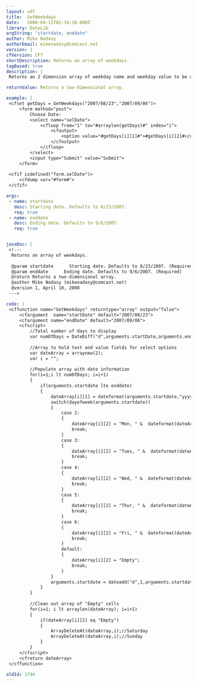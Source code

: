 ```yaml
---
layout: udf
title:  GetWeekdays
date:   2008-04-11T02:34:10.000Z
library: DateLib
argString: "startdate, enddate"
author: Mike Nadasy
authorEmail: mikenadasy@comcast.net
version: 1
cfVersion: CF7
shortDescription: Returns an array of weekdays.
tagBased: true
description: |
 Returns an 2 dimension array of weekday name and weekday value to be used in a select form control.

returnValue: Returns a two-dimensional array.

example: |
 <cfset getDays = GetWeekdays("2007/08/23","2007/09/06")>
     <form method="post">
         Choose Date:
         <select name="selDate">
             <cfloop from="1" to="#arraylen(getDays)#" index="i">                
                 <cfoutput>
                     <option value="#getDays[i][1]#">#getDays[i][2]#</option>
                 </cfoutput>                    
             </cfloop>
         </select>
         <input type="Submit" value="Submit">
     </form>
     
 <cfif isdefined("form.selDate")>
     <cfdump var="#form#">
 </cfif>

args:
 - name: startdate
   desc: Starting date. Defaults to 8/23/2007.
   req: true
 - name: enddate
   desc: Ending date. Defaults to 9/6/2007.
   req: true


javaDoc: |
 <!---
  Returns an array of weekdays.
  
  @param startdate      Starting date. Defaults to 8/23/2007. (Required)
  @param enddate      Ending date. Defaults to 9/6/2007. (Required)
  @return Returns a two-dimensional array. 
  @author Mike Nadasy (mikenadasy@comcast.net) 
  @version 1, April 10, 2008 
 --->

code: |
 <cffunction name="GetWeekdays" returntype="array" output="false">
     <cfargument  name="startDate" default="2007/08/23">
     <cfargument name="endDate" default="2007/09/06">    
     <cfscript>
         //Total number of days to display
         var numOfDays = DateDiff("d",arguments.startDate,arguments.endDate) +2;
         
         //Array to hold text and value fields for select options
         var dateArray = arraynew(2);
         var i = "";
         
         //Populate array with date information
         for(i=1;i lt numOfDays; i=i+1)
         {
             if(arguments.startdate lte enddate)
             {
                 dateArray[i][1] = dateformat(arguments.startdate,"yyyy/mm/dd");
                 switch(dayofweek(arguments.startdate))
                 {
                     case 2:
                     {
                         dateArray[i][2] = "Mon, " &  dateformat(dateArray[i][1],"mmm d, yyyy");
                         break;
                     }
                     case 3:
                     {
                         dateArray[i][2] = "Tues, " &  dateformat(dateArray[i][1],"mmm d, yyyy");
                         break;
                     }
                     case 4:
                     {
                         dateArray[i][2] = "Wed, " &  dateformat(dateArray[i][1],"mmm d, yyyy");
                         break;
                     }
                     case 5:
                     {
                         dateArray[i][2] = "Thur, " &  dateformat(dateArray[i][1],"mmm d, yyyy");
                         break;
                     }
                     case 6:
                     {
                         dateArray[i][2] = "Fri, " &  dateformat(dateArray[i][1],"mmm d, yyyy");
                         break;
                     }
                     default:
                     {
                         dateArray[i][2] = "Empty";
                         break;
                     }
                 }    
                 arguments.startdate = dateadd("d",1,arguments.startdate);                
             }
         }    
         
         //Clean out array of "Empty" cells
         for(i=1; i lt arraylen(dateArray); i=i+1)
         {
             if(dateArray[i][2] eq "Empty")
             {
                 ArrayDeleteAt(dateArray,i);//Saturday
                 ArrayDeleteAt(dateArray,i);//Sunday
             }        
         }            
     </cfscript>
     <cfreturn dateArray>
 </cffunction>

oldId: 1794
---
```


